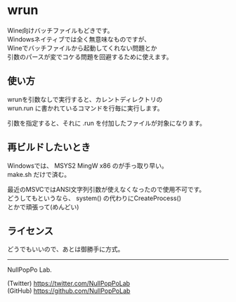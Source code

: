 ﻿
# wrun 

Wine向けバッチファイルもどきです。  
Windowsネイティブでは全く無意味なものですが、  
Wineでバッチファイルから起動してくれない問題とか  
引数のパースが変でコケる問題を回避するために使えます。  


## 使い方 

wrunを引数なしで実行すると、カレントディレクトリの  
wrun.run に書かれているコマンドを行毎に実行します。  

引数を指定すると、それに .run を付加したファイルが対象になります。  


## 再ビルドしたいとき 

Windowsでは、 MSYS2 MingW x86 のが手っ取り早い。  
make.sh だけで済む。  

最近のMSVCではANSI文字列引数が使えなくなったので使用不可です。  
どうしてもというなら、 system() の代わりにCreateProcess()  
とかで頑張って(めんどい)  


## ライセンス 

どうでもいいので、あとは御勝手に方式。  

---
NullPopPo Lab.  

(Twitter) https://twitter.com/NullPopPoLab  
(GitHub) https://github.com/NullPopPoLab  
